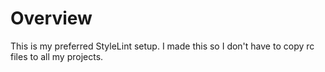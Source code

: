 # Overview

This is my preferred StyleLint setup. I made this so I don't have to copy rc files to all my projects.
